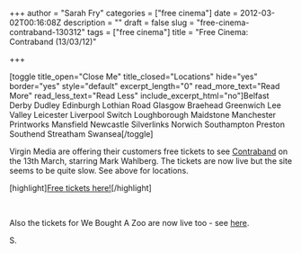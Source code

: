 +++
author = "Sarah Fry"
categories = ["free cinema"]
date = 2012-03-02T00:16:08Z
description = ""
draft = false
slug = "free-cinema-contraband-130312"
tags = ["free cinema"]
title = "Free Cinema: Contraband (13/03/12)"

+++


[toggle title_open="Close Me" title_closed="Locations" hide="yes" border="yes" style="default" excerpt_length="0" read_more_text="Read More" read_less_text="Read Less" include_excerpt_html="no"]Belfast
Derby
Dudley
Edinburgh Lothian Road
Glasgow Braehead
Greenwich
Lee Valley
Leicester
Liverpool Switch Loughborough
Maidstone
Manchester Printworks Mansfield
Newcastle Silverlinks
Norwich
Southampton
Preston
Southend
Streatham
Swansea[/toggle]

Virgin Media are offering their customers free tickets to see <a href="http://www.imdb.com/title/tt1524137/" target="_blank">Contraband</a> on the 13th March, starring Mark Wahlberg. The tickets are now live but the site seems to be quite slow. See above for locations.

[highlight]<a href="http://customer.virginmedia.com/moviesfirst/" target="_blank">Free tickets here!</a>[/highlight]

&nbsp;

Also the tickets for We Bought A Zoo are now live too - see <a title="Free Cinema Heads-Up: We Bought A Zoo" href="https://yayfryday.com/post/free-cinema-heads-up-we-bought-a-zoo/" target="_blank">here</a>.

S.

